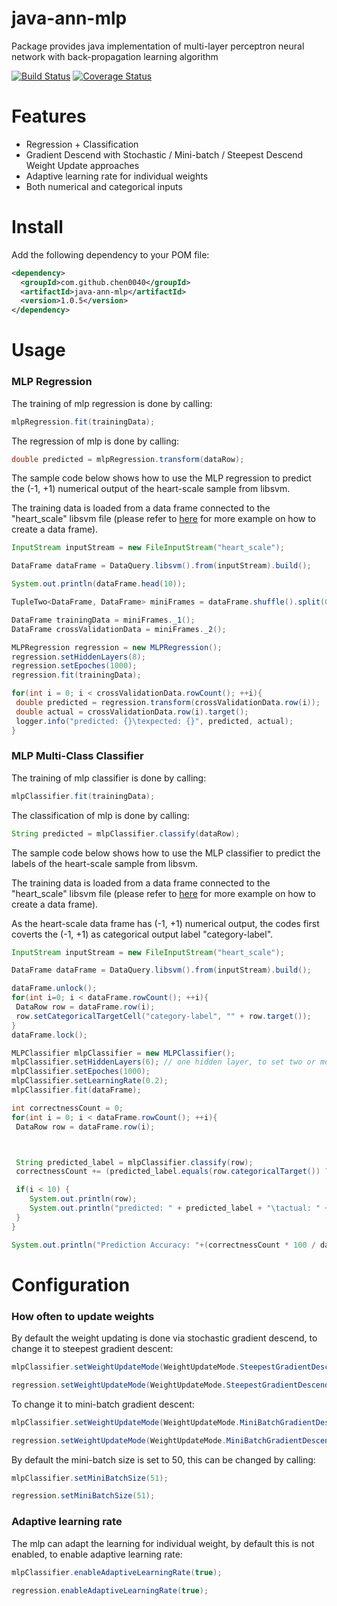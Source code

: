# java-ann-mlp
Package provides java implementation of multi-layer perceptron neural network with back-propagation learning algorithm 

[![Build Status](https://travis-ci.org/chen0040/java-ann-mlp.svg?branch=master)](https://travis-ci.org/chen0040/java-ann-mlp) [![Coverage Status](https://coveralls.io/repos/github/chen0040/java-ann-mlp/badge.svg?branch=master)](https://coveralls.io/github/chen0040/java-ann-mlp?branch=master) 


# Features

* Regression + Classification
* Gradient Descend with Stochastic / Mini-batch / Steepest Descend Weight Update approaches
* Adaptive learning rate for individual weights
* Both numerical and categorical inputs

# Install

Add the following dependency to your POM file:

```xml
<dependency>
  <groupId>com.github.chen0040</groupId>
  <artifactId>java-ann-mlp</artifactId>
  <version>1.0.5</version>
</dependency>
```

# Usage

### MLP Regression

The training of mlp regression is done by calling:

```java
mlpRegression.fit(trainingData);
```

The regression of mlp is done by calling:

```java
double predicted = mlpRegression.transform(dataRow);
```

The sample code below shows how to use the MLP regression to predict the (-1, +1) numerical output of the heart-scale sample from libsvm.

The training data is loaded from a data frame connected to the "heart_scale" libsvm file (please refer to [here](https://github.com/chen0040/java-data-frame) for more example on how to create a data frame).
 
```java
InputStream inputStream = new FileInputStream("heart_scale");

DataFrame dataFrame = DataQuery.libsvm().from(inputStream).build();

System.out.println(dataFrame.head(10));

TupleTwo<DataFrame, DataFrame> miniFrames = dataFrame.shuffle().split(0.9);

DataFrame trainingData = miniFrames._1();
DataFrame crossValidationData = miniFrames._2();

MLPRegression regression = new MLPRegression();
regression.setHiddenLayers(8);
regression.setEpoches(1000);
regression.fit(trainingData);

for(int i = 0; i < crossValidationData.rowCount(); ++i){
 double predicted = regression.transform(crossValidationData.row(i));
 double actual = crossValidationData.row(i).target();
 logger.info("predicted: {}\texpected: {}", predicted, actual);
}
```

### MLP Multi-Class Classifier
The training of mlp classifier is done by calling:

```java
mlpClassifier.fit(trainingData);
```

The classification of mlp is done by calling:

```java
String predicted = mlpClassifier.classify(dataRow);
```

The sample code below shows how to use the MLP classifier to predict the labels of the heart-scale sample from libsvm.

The training data is loaded from a data frame connected to the "heart_scale" libsvm file (please refer to [here](https://github.com/chen0040/java-data-frame) for more example on how to create a data frame).

As the heart-scale data frame has (-1, +1) numerical output, the codes first coverts the (-1, +1) as categorical output label "category-label".
```java
InputStream inputStream = new FileInputStream("heart_scale");

DataFrame dataFrame = DataQuery.libsvm().from(inputStream).build();

dataFrame.unlock();
for(int i=0; i < dataFrame.rowCount(); ++i){
 DataRow row = dataFrame.row(i);
 row.setCategoricalTargetCell("category-label", "" + row.target());
}
dataFrame.lock();

MLPClassifier mlpClassifier = new MLPClassifier();
mlpClassifier.setHiddenLayers(6); // one hidden layer, to set two or more hidden layer call mlpClassifier.setHiddenLayer([layer1NeuronCunt], [layer2NeuronCunt], ...);
mlpClassifier.setEpoches(1000);
mlpClassifier.setLearningRate(0.2);
mlpClassifier.fit(dataFrame);

int correctnessCount = 0;
for(int i = 0; i < dataFrame.rowCount(); ++i){
 DataRow row = dataFrame.row(i);



 String predicted_label = mlpClassifier.classify(row);
 correctnessCount += (predicted_label.equals(row.categoricalTarget()) ? 1 : 0);

 if(i < 10) {
    System.out.println(row);
    System.out.println("predicted: " + predicted_label + "\tactual: " + row.categoricalTarget());
 }
}

System.out.println("Prediction Accuracy: "+(correctnessCount * 100 / dataFrame.rowCount()));
```

# Configuration

### How often to update weights

By default the weight updating is done via stochastic gradient descend, to change it to steepest gradient descent:

```java
mlpClassifier.setWeightUpdateMode(WeightUpdateMode.SteepestGradientDescend);
```

```java
regression.setWeightUpdateMode(WeightUpdateMode.SteepestGradientDescend);
```

To change it to mini-batch gradient descent:

```java
mlpClassifier.setWeightUpdateMode(WeightUpdateMode.MiniBatchGradientDescend);
```

```java
regression.setWeightUpdateMode(WeightUpdateMode.MiniBatchGradientDescend);
```

By default the mini-batch size is set to 50, this can be changed by calling:

```java
mlpClassifier.setMiniBatchSize(51);
```

```java
regression.setMiniBatchSize(51);
```

### Adaptive learning rate

The mlp can adapt the learning for individual weight, by default this is not enabled, to enable adaptive learning rate:

```java
mlpClassifier.enableAdaptiveLearningRate(true);
```

```java
regression.enableAdaptiveLearningRate(true);
```

